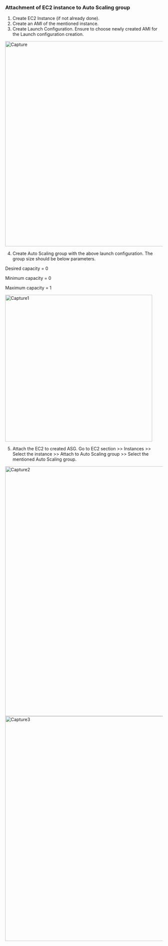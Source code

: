 ### Attachment of EC2 instance to Auto Scaling group

1) Create EC2 Instance (if not already done).
2) Create an AMI of the mentioned instance.
3) Create Launch Configuration. Ensure to choose newly created AMI for the Launch configuration creation.
 <img width="657" alt="Capture" src="https://github.com/arshadrebin/ec2-to-asg-attachment/assets/116037443/d89912f0-26db-4e4c-a8fa-793f55b47036">
 
4) Create Auto Scaling group with the above launch configuration. The group size should be below parameters.

Desired capacity = 0

Minimum capacity = 0

Maximum capacity = 1

<img width="470" alt="Capture1" src="https://github.com/arshadrebin/ec2-to-asg-attachment/assets/116037443/44cc6f08-4d11-4ca5-bba7-2d0e73235412">

5) Attach the EC2 to created ASG. Go to EC2 section >> Instances >> Select the instance >> Attach to Auto Scaling group >> 
   Select the mentioned Auto Scaling group.

<img width="800" alt="Capture2" src="https://github.com/arshadrebin/ec2-to-asg-attachment/assets/116037443/194e3c1a-4e1e-4e8c-b4a9-e6af709a94e0">

<img width="720" alt="Capture3" src="https://github.com/arshadrebin/ec2-to-asg-attachment/assets/116037443/c1452001-e8ba-4c3f-93e2-bf05c401f3db">


